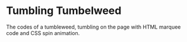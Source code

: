 # Tumbling Tumbelweed
The codes of a tumbleweed, tumbling on the page with HTML marquee code and CSS spin animation.
